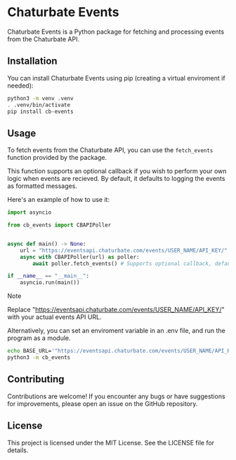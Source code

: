 # Chaturbate Events

Chaturbate Events is a Python package for fetching and processing events from the Chaturbate API.

## Installation

You can install Chaturbate Events using pip (creating a virtual enviroment if needed):

```bash
python3 -m venv .venv
. .venv/bin/activate
pip install cb-events
```

## Usage

To fetch events from the Chaturbate API, you can use the `fetch_events` function provided by the package.

This function supports an optional callback if you wish to perform your own logic when events are recieved. By default, it defaults to logging the events as formatted messages.

Here's an example of how to use it:

```python
import asyncio

from cb_events import CBAPIPoller


async def main() -> None:
    url = "https://eventsapi.chaturbate.com/events/USER_NAME/API_KEY/"
    async with CBAPIPoller(url) as poller:
        await poller.fetch_events() # Supports optional callback, defaults to logging events

if __name__ == "__main__":
    asyncio.run(main())

```

> [!NOTE]
> Replace "https://eventsapi.chaturbate.com/events/USER_NAME/API_KEY/" with your actual events API URL.

Alternatively, you can set an enviroment variable in an .env file, and run the program as a module.

```bash
echo BASE_URL='"https://eventsapi.chaturbate.com/events/USER_NAME/API_KEY"' >> ./.env
python3 -m cb_events
```

## Contributing

Contributions are welcome! If you encounter any bugs or have suggestions for improvements, please open an issue on the GitHub repository.

## License

This project is licensed under the MIT License. See the LICENSE file for details.